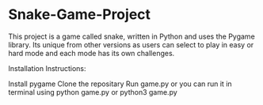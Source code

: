# Snake-Game-Project

This project is a game called snake, written in Python and uses the Pygame library. Its unique from other versions as users can select to play in easy or hard mode and each mode has its own challenges. 

Installation Instructions:

Install pygame
Clone the repositary
Run game.py or you can run it in terminal using python game.py or python3 game.py

